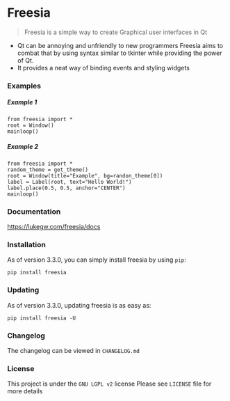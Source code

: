 # Freesia
> Freesia is a simple way to create Graphical user interfaces in Qt

 - Qt can be annoying and unfriendly to new programmers Freesia aims to combat that by using syntax similar to tkinter while providing the power of Qt.
 - It provides a neat way of binding events and styling widgets
 

### Examples
##### Example 1
```
from freesia import *
root = Window()
mainloop()
```
##### Example 2
```
from freesia import *
random_theme = get_theme()
root = Window(title="Example", bg=randon_theme[0])
label = Label(root, text="Hello World!")
label.place(0.5, 0.5, anchor="CENTER")
mainloop()
```

### Documentation
https://lukegw.com/freesia/docs

### Installation
As of version 3.3.0, you can simply install freesia by using `pip`:
```
pip install freesia
```

### Updating
As of version 3.3.0, updating freesia is as easy as:
```
pip install freesia -U
```

### Changelog
The changelog can be viewed in `CHANGELOG.md`

### License
This project is under the `GNU LGPL v2` license
Please see `LICENSE` file for more details